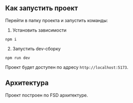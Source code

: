 ## Как запустить проект

Перейти в папку проекта и запустить команды: 

1. Установить зависимости
```
npm i
```

2. Запустить dev-сборку
```
npm run dev
```

Проект будет доступен по адресу `http://localhost:5173`.

## Архитектура

Проект построен по FSD архитектуре. 
